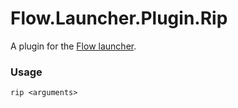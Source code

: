 Flow.Launcher.Plugin.Rip
==================

A plugin for the [Flow launcher](https://github.com/Flow-Launcher/Flow.Launcher).

### Usage

    rip <arguments>

